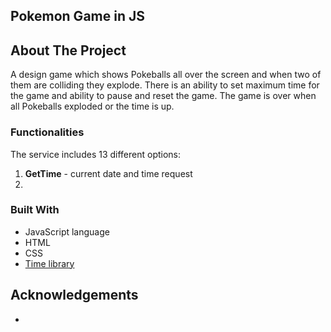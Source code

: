 
<!-- PROJECT LOGO -->
## Pokemon Game in JS
 
<!-- ABOUT THE PROJECT -->
## About The Project
A design game which shows Pokeballs all over the screen and when two of them are colliding they explode.
There is an ability to set maximum time for the game and ability to pause and reset the game.
The game is over when all Pokeballs exploded or the time is up.


### Functionalities

The service includes 13 different options:
1. <b> GetTime</b> - current date and time request
2. 
### Built With
* JavaScript language
* HTML
* CSS
* [Time library](https://www.tutorialspoint.com/c_standard_library/time_h.htm)

## Acknowledgements
* 
